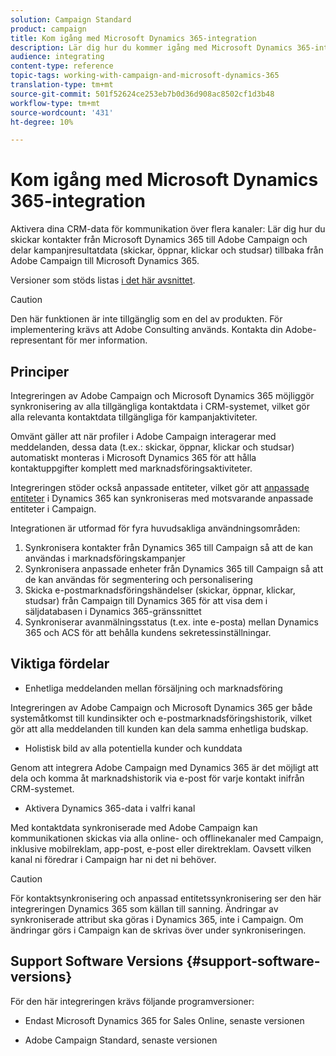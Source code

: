 ```yaml
---
solution: Campaign Standard
product: campaign
title: Kom igång med Microsoft Dynamics 365-integration
description: Lär dig hur du kommer igång med Microsoft Dynamics 365-integrering
audience: integrating
content-type: reference
topic-tags: working-with-campaign-and-microsoft-dynamics-365
translation-type: tm+mt
source-git-commit: 501f52624ce253eb7b0d36d908ac8502cf1d3b48
workflow-type: tm+mt
source-wordcount: '431'
ht-degree: 10%

---
```



# Kom igång med Microsoft Dynamics 365-integration

Aktivera dina CRM-data för kommunikation över flera kanaler: Lär dig hur du skickar kontakter från Microsoft Dynamics 365 till Adobe Campaign och delar kampanjresultatdata (skickar, öppnar, klickar och studsar) tillbaka från Adobe Campaign till Microsoft Dynamics 365.

Versioner som stöds listas [i det här avsnittet](#support-software-versions).

>[!CAUTION]
>
>Den här funktionen är inte tillgänglig som en del av produkten. För implementering krävs att Adobe Consulting används. Kontakta din Adobe-representant för mer information.

## Principer

Integreringen av Adobe Campaign och Microsoft Dynamics 365 möjliggör synkronisering av alla tillgängliga kontaktdata i CRM-systemet, vilket gör alla relevanta kontaktdata tillgängliga för kampanjaktiviteter.

Omvänt gäller att när profiler i Adobe Campaign interagerar med meddelanden, dessa data (t.ex.: skickar, öppnar, klickar och studsar) automatiskt monteras i Microsoft Dynamics 365 för att hålla kontaktuppgifter komplett med marknadsföringsaktiviteter.

Integreringen stöder också anpassade entiteter, vilket gör att [anpassade entiteter](../../integrating/using/map-campaign-custom-resources-and-dynamics-365-custom-entities.md) i Dynamics 365 kan synkroniseras med motsvarande anpassade entiteter i Campaign.

Integrationen är utformad för fyra huvudsakliga användningsområden:

1. Synkronisera kontakter från Dynamics 365 till Campaign så att de kan användas i marknadsföringskampanjer
1. Synkronisera anpassade enheter från Dynamics 365 till Campaign så att de kan användas för segmentering och personalisering
1. Skicka e-postmarknadsföringshändelser (skickar, öppnar, klickar, studsar) från Campaign till Dynamics 365 för att visa dem i säljdatabasen i Dynamics 365-gränssnittet
1. Synkroniserar avanmälningsstatus (t.ex. inte e-posta) mellan Dynamics 365 och ACS för att behålla kundens sekretessinställningar.

## Viktiga fördelar

* Enhetliga meddelanden mellan försäljning och marknadsföring

Integreringen av Adobe Campaign och Microsoft Dynamics 365 ger både systemåtkomst till kundinsikter och e-postmarknadsföringshistorik, vilket gör att alla meddelanden till kunden kan dela samma enhetliga budskap.

* Holistisk bild av alla potentiella kunder och kunddata

Genom att integrera Adobe Campaign med Dynamics 365 är det möjligt att dela och komma åt marknadshistorik via e-post för varje kontakt inifrån CRM-systemet.

* Aktivera Dynamics 365-data i valfri kanal

Med kontaktdata synkroniserade med Adobe Campaign kan kommunikationen skickas via alla online- och offlinekanaler med Campaign, inklusive mobilreklam, app-post, e-post eller direktreklam. Oavsett vilken kanal ni föredrar i Campaign har ni det ni behöver.

>[!CAUTION]
>
>För kontaktsynkronisering och anpassad entitetssynkronisering ser den här integreringen Dynamics 365 som källan till sanning.  Ändringar av synkroniserade attribut ska göras i Dynamics 365, inte i Campaign.  Om ändringar görs i Campaign kan de skrivas över under synkroniseringen.

## Support Software Versions {#support-software-versions}

För den här integreringen krävs följande programversioner:

* Endast Microsoft Dynamics 365 for Sales Online, senaste versionen

* Adobe Campaign Standard, senaste versionen
